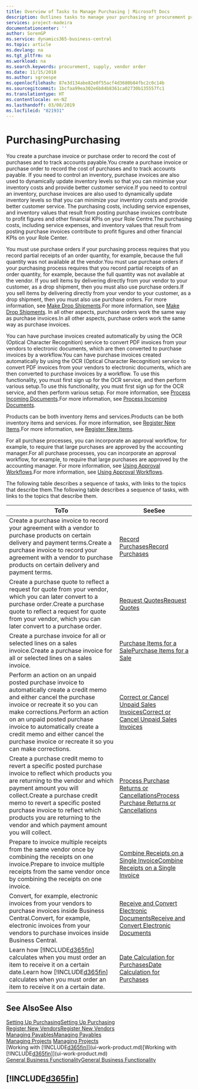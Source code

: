 ```yaml
---
title: Overview of Tasks to Manage Purchasing | Microsoft Docs
description: Outlines tasks to manage your purchasing or procurement processes, including how purchase invoices and purchase orders work.
services: project-madeira
documentationcenter: ''
author: SorenGP
ms.service: dynamics365-business-central
ms.topic: article
ms.devlang: na
ms.tgt_pltfrm: na
ms.workload: na
ms.search.keywords: procurement, supply, vendor order
ms.date: 11/15/2018
ms.author: sgroespe
ms.openlocfilehash: 87e3d134abe82e0f55acf4d3680b84fbc2c0c14b
ms.sourcegitcommit: 1bcfaa99ea302e6b84b8361ca02730b135557fc1
ms.translationtype: HT
ms.contentlocale: en-NZ
ms.lasthandoff: 03/08/2019
ms.locfileid: "821931"
---
```

# <a name="purchasing"></a><span data-ttu-id="fbade-103">Purchasing</span><span class="sxs-lookup"><span data-stu-id="fbade-103">Purchasing</span></span>
<span data-ttu-id="fbade-104">You create a purchase invoice or purchase order to record the cost of purchases and to track accounts payable.</span><span class="sxs-lookup"><span data-stu-id="fbade-104">You create a purchase invoice or purchase order to record the cost of purchases and to track accounts payable.</span></span> <span data-ttu-id="fbade-105">If you need to control an inventory, purchase invoices are also used to dynamically update inventory levels so that you can minimise your inventory costs and provide better customer service.</span><span class="sxs-lookup"><span data-stu-id="fbade-105">If you need to control an inventory, purchase invoices are also used to dynamically update inventory levels so that you can minimize your inventory costs and provide better customer service.</span></span> <span data-ttu-id="fbade-106">The purchasing costs, including service expenses, and inventory values that result from posting purchase invoices contribute to profit figures and other financial KPIs on your Role Centre.</span><span class="sxs-lookup"><span data-stu-id="fbade-106">The purchasing costs, including service expenses, and inventory values that result from posting purchase invoices contribute to profit figures and other financial KPIs on your Role Center.</span></span>

<span data-ttu-id="fbade-107">You must use purchase orders if your purchasing process requires that you record partial receipts of an order quantity, for example, because the full quantity was not available at the vendor.</span><span class="sxs-lookup"><span data-stu-id="fbade-107">You must use purchase orders if your purchasing process requires that you record partial receipts of an order quantity, for example, because the full quantity was not available at the vendor.</span></span> <span data-ttu-id="fbade-108">If you sell items by delivering directly from your vendor to your customer, as a drop shipment, then you must also use purchase orders.</span><span class="sxs-lookup"><span data-stu-id="fbade-108">If you sell items by delivering directly from your vendor to your customer, as a drop shipment, then you must also use purchase orders.</span></span> <span data-ttu-id="fbade-109">For more information, see [Make Drop Shipments](sales-how-drop-shipment.md).</span><span class="sxs-lookup"><span data-stu-id="fbade-109">For more information, see [Make Drop Shipments](sales-how-drop-shipment.md).</span></span> <span data-ttu-id="fbade-110">In all other aspects, purchase orders work the same way as purchase invoices.</span><span class="sxs-lookup"><span data-stu-id="fbade-110">In all other aspects, purchase orders work the same way as purchase invoices.</span></span>

<span data-ttu-id="fbade-111">You can have purchase invoices created automatically by using the OCR (Optical Character Recognition) service to convert PDF invoices from your vendors to electronic documents, which are then converted to purchase invoices by a workflow.</span><span class="sxs-lookup"><span data-stu-id="fbade-111">You can have purchase invoices created automatically by using the OCR (Optical Character Recognition) service to convert PDF invoices from your vendors to electronic documents, which are then converted to purchase invoices by a workflow.</span></span> <span data-ttu-id="fbade-112">To use this functionality, you must first sign up for the OCR service, and then perform various setup.</span><span class="sxs-lookup"><span data-stu-id="fbade-112">To use this functionality, you must first sign up for the OCR service, and then perform various setup.</span></span> <span data-ttu-id="fbade-113">For more information, see [Process Incoming Documents](across-process-income-documents.md).</span><span class="sxs-lookup"><span data-stu-id="fbade-113">For more information, see [Process Incoming Documents](across-process-income-documents.md).</span></span>      

<span data-ttu-id="fbade-114">Products can be both inventory items and services.</span><span class="sxs-lookup"><span data-stu-id="fbade-114">Products can be both inventory items and services.</span></span> <span data-ttu-id="fbade-115">For more information, see [Register New Items](inventory-how-register-new-items.md).</span><span class="sxs-lookup"><span data-stu-id="fbade-115">For more information, see [Register New Items](inventory-how-register-new-items.md).</span></span>

<span data-ttu-id="fbade-116">For all purchase processes, you can incorporate an approval workflow, for example, to require that large purchases are approved by the accounting manager.</span><span class="sxs-lookup"><span data-stu-id="fbade-116">For all purchase processes, you can incorporate an approval workflow, for example, to require that large purchases are approved by the accounting manager.</span></span> <span data-ttu-id="fbade-117">For more information, see [Using Approval Workflows](across-how-use-approval-workflows.md).</span><span class="sxs-lookup"><span data-stu-id="fbade-117">For more information, see [Using Approval Workflows](across-how-use-approval-workflows.md).</span></span>

<span data-ttu-id="fbade-118">The following table describes a sequence of tasks, with links to the topics that describe them.</span><span class="sxs-lookup"><span data-stu-id="fbade-118">The following table describes a sequence of tasks, with links to the topics that describe them.</span></span>

| <span data-ttu-id="fbade-119">To</span><span class="sxs-lookup"><span data-stu-id="fbade-119">To</span></span> | <span data-ttu-id="fbade-120">See</span><span class="sxs-lookup"><span data-stu-id="fbade-120">See</span></span> |
| --- | --- |
| <span data-ttu-id="fbade-121">Create a purchase invoice to record your agreement with a vendor to purchase products on certain delivery and payment terms.</span><span class="sxs-lookup"><span data-stu-id="fbade-121">Create a purchase invoice to record your agreement with a vendor to purchase products on certain delivery and payment terms.</span></span> |[<span data-ttu-id="fbade-122">Record Purchases</span><span class="sxs-lookup"><span data-stu-id="fbade-122">Record Purchases</span></span>](purchasing-how-record-purchases.md) |
|<span data-ttu-id="fbade-123">Create a purchase quote to reflect a request for quote from your vendor, which you can later convert to a purchase order.</span><span class="sxs-lookup"><span data-stu-id="fbade-123">Create a purchase quote to reflect a request for quote from your vendor, which you can later convert to a purchase order.</span></span>|[<span data-ttu-id="fbade-124">Request Quotes</span><span class="sxs-lookup"><span data-stu-id="fbade-124">Request Quotes</span></span>](purchasing-how-request-quotes.md)|
| <span data-ttu-id="fbade-125">Create a purchase invoice for all or selected lines on a sales invoice.</span><span class="sxs-lookup"><span data-stu-id="fbade-125">Create a purchase invoice for all or selected lines on a sales invoice.</span></span> |[<span data-ttu-id="fbade-126">Purchase Items for a Sale</span><span class="sxs-lookup"><span data-stu-id="fbade-126">Purchase Items for a Sale</span></span>](purchasing-how-purchase-products-sale.md) |
| <span data-ttu-id="fbade-127">Perform an action on an unpaid posted purchase invoice to automatically create a credit memo and either cancel the purchase invoice or recreate it so you can make corrections.</span><span class="sxs-lookup"><span data-stu-id="fbade-127">Perform an action on an unpaid posted purchase invoice to automatically create a credit memo and either cancel the purchase invoice or recreate it so you can make corrections.</span></span> |[<span data-ttu-id="fbade-128">Correct or Cancel Unpaid Sales Invoices</span><span class="sxs-lookup"><span data-stu-id="fbade-128">Correct or Cancel Unpaid Sales Invoices</span></span>](purchasing-how-correct-cancel-unpaid-purchase-invoices.md) |
| <span data-ttu-id="fbade-129">Create a purchase credit memo to revert a specific posted purchase invoice to reflect which products you are returning to the vendor and which payment amount you will collect.</span><span class="sxs-lookup"><span data-stu-id="fbade-129">Create a purchase credit memo to revert a specific posted purchase invoice to reflect which products you are returning to the vendor and which payment amount you will collect.</span></span> |[<span data-ttu-id="fbade-130">Process Purchase Returns or Cancellations</span><span class="sxs-lookup"><span data-stu-id="fbade-130">Process Purchase Returns or Cancellations</span></span>](purchasing-how-register-new-vendors.md) |
|<span data-ttu-id="fbade-131">Prepare to invoice multiple receipts from the same vendor once by combining the receipts on one invoice.</span><span class="sxs-lookup"><span data-stu-id="fbade-131">Prepare to invoice multiple receipts from the same vendor once by combining the receipts on one invoice.</span></span>|[<span data-ttu-id="fbade-132">Combine Receipts on a Single Invoice</span><span class="sxs-lookup"><span data-stu-id="fbade-132">Combine Receipts on a Single Invoice</span></span>](purchasing-how-to-combine-receipts.md)|
|<span data-ttu-id="fbade-133">Convert, for example, electronic invoices from your vendors to purchase invoices inside Business Central.</span><span class="sxs-lookup"><span data-stu-id="fbade-133">Convert, for example, electronic invoices from your vendors to purchase invoices inside Business Central.</span></span>|[<span data-ttu-id="fbade-134">Receive and Convert Electronic Documents</span><span class="sxs-lookup"><span data-stu-id="fbade-134">Receive and Convert Electronic Documents</span></span>](purchasing-how-to-receive-and-convert-electronic-documents.md)|
| <span data-ttu-id="fbade-135">Learn how [!INCLUDE[d365fin](includes/d365fin_md.md)] calculates when you must order an item to receive it on a certain date.</span><span class="sxs-lookup"><span data-stu-id="fbade-135">Learn how [!INCLUDE[d365fin](includes/d365fin_md.md)] calculates when you must order an item to receive it on a certain date.</span></span>|[<span data-ttu-id="fbade-136">Date Calculation for Purchases</span><span class="sxs-lookup"><span data-stu-id="fbade-136">Date Calculation for Purchases</span></span>](purchasing-date-calculation-for-purchases.md)|

## <a name="see-also"></a><span data-ttu-id="fbade-137">See Also</span><span class="sxs-lookup"><span data-stu-id="fbade-137">See Also</span></span>
[<span data-ttu-id="fbade-138">Setting Up Purchasing</span><span class="sxs-lookup"><span data-stu-id="fbade-138">Setting Up Purchasing</span></span>](purchasing-setup-purchasing.md)  
[<span data-ttu-id="fbade-139">Register New Vendors</span><span class="sxs-lookup"><span data-stu-id="fbade-139">Register New Vendors</span></span>](purchasing-how-register-new-vendors.md)  
[<span data-ttu-id="fbade-140">Managing Payables</span><span class="sxs-lookup"><span data-stu-id="fbade-140">Managing Payables</span></span>](payables-manage-payables.md)  
<span data-ttu-id="fbade-141">[Managing Projects](projects-manage-projects.md)  </span><span class="sxs-lookup"><span data-stu-id="fbade-141">[Managing Projects](projects-manage-projects.md)  </span></span>  
<span data-ttu-id="fbade-142">[Working with [!INCLUDE[d365fin](includes/d365fin_md.md)]](ui-work-product.md)</span><span class="sxs-lookup"><span data-stu-id="fbade-142">[Working with [!INCLUDE[d365fin](includes/d365fin_md.md)]](ui-work-product.md)</span></span>  
[<span data-ttu-id="fbade-143">General Business Functionality</span><span class="sxs-lookup"><span data-stu-id="fbade-143">General Business Functionality</span></span>](ui-across-business-areas.md)

## [!INCLUDE[d365fin](includes/free_trial_md.md)]  

